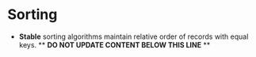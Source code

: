 Sorting
=======

* **Stable** sorting algorithms maintain relative order of records with equal keys.
** **DO NOT UPDATE CONTENT BELOW THIS LINE** **

